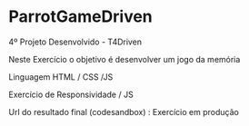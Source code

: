 # ParrotGameDriven

4º Projeto Desenvolvido - T4Driven

Neste Exercício o objetivo é desenvolver um jogo da memória

Linguagem HTML / CSS /JS

Exercício de Responsividade / JS

Url do resultado final (codesandbox) : Exercício em produção
